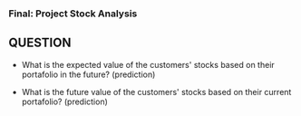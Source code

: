 ### Final: Project Stock Analysis

## QUESTION
- What is the expected value of the customers' stocks based on their portafolio in the future? (prediction)

- What is the future value of the customers' stocks based on their current portafolio? (prediction)
